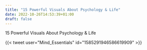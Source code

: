 ```yaml
---
title: "15 Powerful Visuals About Psychology & Life"
date: 2022-10-26T14:53:39+01:00
draft: false
---
```

15 Powerful Visuals About Psychology & Life

{{< tweet user="Mind_Essentials" id="1585291946586619909" >}}
